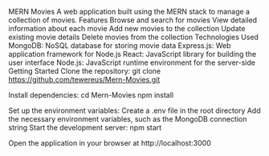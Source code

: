 MERN Movies
A web application built using the MERN stack to manage a collection of movies.
Features
Browse and search for movies
View detailed information about each movie
Add new movies to the collection
Update existing movie details
Delete movies from the collection
Technologies Used
MongoDB: NoSQL database for storing movie data
Express.js: Web application framework for Node.js
React: JavaScript library for building the user interface
Node.js: JavaScript runtime environment for the server-side
Getting Started
Clone the repository:
git clone https://github.com/tewereus/Mern-Movies.git

Install dependencies:
cd Mern-Movies
npm install

Set up the environment variables:
Create a .env file in the root directory
Add the necessary environment variables, such as the MongoDB connection string
Start the development server:
npm start

Open the application in your browser at http://localhost:3000